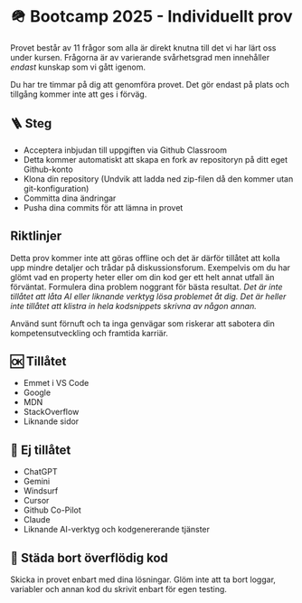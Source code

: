 # 🪖 Bootcamp 2025 - Individuellt prov

Provet består av 11 frågor som alla är direkt knutna till det vi har lärt oss under kursen. Frågorna är av varierande svårhetsgrad men innehåller _endast_ kunskap som vi gått igenom.

Du har tre timmar på dig att genomföra provet. Det gör endast på plats och tillgång kommer inte att ges i förväg.

## 🪜 Steg

- Acceptera inbjudan till uppgiften via Github Classroom
- Detta kommer automatiskt att skapa en fork av repositoryn på ditt eget Github-konto
- Klona din repository (Undvik att ladda ned zip-filen då den kommer utan git-konfiguration)
- Committa dina ändringar
- Pusha dina commits för att lämna in provet

## Riktlinjer

Detta prov kommer inte att göras offline och det är därför tillåtet att kolla upp mindre detaljer och trådar på diskussionsforum. Exempelvis om du har glömt vad en property heter eller om din kod ger ett helt annat utfall än förväntat. Formulera dina problem noggrant för bästa resultat. _Det är inte tillåtet att låta AI eller liknande verktyg lösa problemet åt dig. Det är heller inte tillåtet att klistra in hela kodsnippets skrivna av någon annan._

Använd sunt förnuft och ta inga genvägar som riskerar att sabotera din kompetensutveckling och framtida karriär.

## 🆗 Tillåtet

- Emmet i VS Code
- Google
- MDN
- StackOverflow
- Liknande sidor

## 🚫 Ej tillåtet

- ChatGPT
- Gemini
- Windsurf
- Cursor
- Github Co-Pilot
- Claude
- Liknande AI-verktyg och kodgenererande tjänster

## 🧹 Städa bort överflödig kod

Skicka in provet enbart med dina lösningar. Glöm inte att ta bort loggar, variabler och annan kod du skrivit enbart för egen testing.
